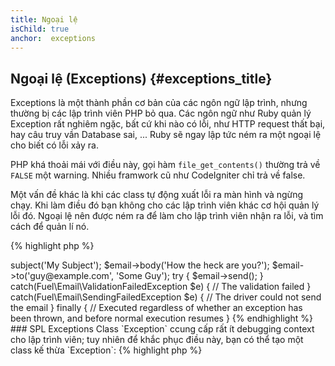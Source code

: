 ```yaml
---
title: Ngoại lệ
isChild: true
anchor:  exceptions
---
```


## Ngoại lệ (Exceptions) {#exceptions_title}

Exceptions là một thành phần cơ bản của các ngôn ngữ lập trình, nhưng thường bị các lập trình viên PHP bỏ qua.
Các ngôn ngữ như Ruby quản lý Exception rất nghiêm ngặc, bất cứ khi nào có lỗi, như HTTP request thất bại, hay 
câu truy vần Database sai, ... Ruby sẽ ngay lập tức ném ra một ngoại lệ cho biết có lỗi xảy ra.

PHP khá thoải mái với điều này, gọi hàm `file_get_contents()` thường trả về `FALSE` một warning.
Nhiều framwork cũ như CodeIgniter chỉ trả về false.

Một vấn đề khác là khi các class tự động xuất lỗi ra màn hình và ngừng chạy. Khi làm điều đó bạn 
không cho các lập trình viên khác cơ hội quản lý lỗi đó. 
Ngoại lệ nên được ném ra để làm cho lập trình viên nhận ra lỗi, và tìm cách để quản lí nó.

{% highlight php %}
<?php
$email = new Fuel\Email;
$email->subject('My Subject');
$email->body('How the heck are you?');
$email->to('guy@example.com', 'Some Guy');

try
{
    $email->send();
}
catch(Fuel\Email\ValidationFailedException $e)
{
    // The validation failed
}
catch(Fuel\Email\SendingFailedException $e)
{
    // The driver could not send the email
}
finally
{
    // Executed regardless of whether an exception has been thrown, 
    and before normal execution resumes
}
{% endhighlight %}

### SPL Exceptions

Class `Exception` ccung cấp rất ít debugging context cho lập trình viên; tuy nhiên để khắc phục điều này, 

bạn có thể tạo một class kế thừa `Exception`:

{% highlight php %}
<?php
class ValidationException extends Exception {}
{% endhighlight %}

Bạn có thể thêm nhiều khối catch block và quản lý các ngoại lệ khác nhau, dẫn tới sự thành lập của nhiều 
ngoại lệ tùy chọn, một vài trong số chúng từ chối sử dụng PL Exceptions được cung cấp trong [SPL extension][splext].

Nếu giả sử bạn dùng hàm `__call()` và một phương thức không hợp lệ được yêu cầu, sau đó thay vì ném ra một ngoại lệ 
không rõ ràng bằng Exception chuẩn, hay tạo một Exception tùy chọn, bạn có thể `throw new BadMethodCallException;`.

* [Đọc thêm về Exceptions][exceptions]
* [Đọc thêm về SPL Exceptions][splexe]
* [Nesting Exceptions In PHP][nesting-exceptions-in-php]
* [Exception Best Practices in PHP 5.3][exception-best-practices53]


[splext]: /#standard_php_library
[exceptions]: http://php.net/language.exceptions
[splexe]: http://php.net/spl.exceptions
[nesting-exceptions-in-php]: http://www.brandonsavage.net/exceptional-php-nesting-exceptions-in-php/
[exception-best-practices53]: http://ralphschindler.com/2010/09/15/exception-best-practices-in-php-5-3
